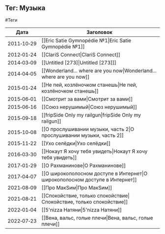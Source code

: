 ## Тег: Музыка
#Теги

| Дата | Заголовок |
| --- | --- |
| 2011&#8209;10&#8209;29 | [[Eric Satie  Gymnopédie №1\|Eric Satie  Gymnopédie №1]] |
| 2012&#8209;01&#8209;24 | [[ClariS  Connect\|ClariS  Connect]] |
| 2014&#8209;03&#8209;09 | [[Untitled [273]\|Untitled [273]]] |
| 2014&#8209;04&#8209;05 | [[Wonderland... where are you now\|Wonderland... where are you now]] |
| 2015&#8209;01&#8209;24 | [[Не пей, козлёночком станешь\|Не пей, козлёночком станешь]] |
| 2015&#8209;06&#8209;01 | [[Смотрит за вами\|Смотрит за вами]] |
| 2015&#8209;06&#8209;16 | [[Союз нерушимый\|Союз нерушимый]] |
| 2015&#8209;09&#8209;18 | [[fripSide  Only my railgun\|fripSide  Only my railgun]] |
| 2015&#8209;10&#8209;08 | [[О прослушивании музыки, часть 2\|О прослушивании музыки, часть 2]] |
| 2015&#8209;11&#8209;22 | [[Ухо селёдки\|Ухо селёдки]] |
| 2016&#8209;03&#8209;30 | [[Нокаут  Я хочу тебя увидеть\|Нокаут  Я хочу тебя увидеть]] |
| 2017&#8209;01&#8209;29 | [[О Рахманинове\|О Рахманинове]] |
| 2017&#8209;04&#8209;07 | [[О широкополосном доступе в Интернет\|О широкополосном доступе в Интернет]] |
| 2021&#8209;08&#8209;09 | [[Про МакSим\|Про МакSим]] |
| 2021&#8209;08&#8209;21 | [[Спокойствие, только спокойствие\|Спокойствие, только спокойствие]] |
| 2022&#8209;01&#8209;04 | [[5'nizza  Натяни\|5'nizza  Натяни]] |
| 2022&#8209;07&#8209;23 | [[Вена, вальс, голые плечи\|Вена, вальс, голые плечи]] |
